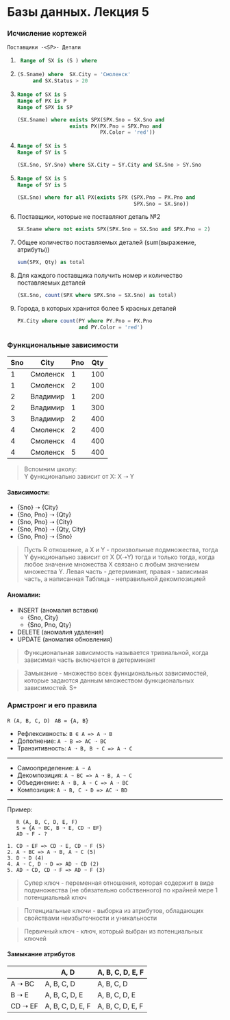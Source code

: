 # Базы данных. Лекция 5

###  Исчисление кортежей

`Поставщики -<SP>- Детали`

1. ```sql
    Range of SX is (S ) where
   ```
3. ```sql
   (S.Sname) where  SX.City = 'Смоленск'
        and SX.Status > 20
   ```
4. ```sql
   Range of SX is S
   Range of PX is P
   Range of SPX is SP
   
   (SX.Sname) where exists SPX(SPX.Sno = SX.Sno and
                    exists PX(PX.Pno = SPX.Pno and 
                              PX.Color = 'red'))
   ```
5. ```sql
   Range of SX is S
   Range of SY is S
   
   (SX.Sno, SY.Sno) where SX.City = SY.City and SX.Sno > SY.Sno
   ```
6. ```sql
   Range of SX is S
   Range of SY is S
   
   (SX.Sno) where for all PX(exists SPX (SPX.Pno = PX.Pno and 
                                         SPX.Sno = SX.Sno))
   ```
7. Поставщики, которые не поставляют деталь №2
    ```sql
    SX.Sname where not exists SPX(SPX.Sno = SX.Sno and SPX.Pno = 2)
    ```
8. Общее количество поставляемых деталей (sum(выражение, атрибуты))
    ```sql
    sum(SPX, Qty) as total
    ```
9. Для каждого поставщика получить номер и количество поставляемых деталей
    ```sql
    (SX.Sno, count(SPX where SPX.Sno = SX.Sno) as total)
    ```
10. Города, в которых хранится более 5 красных деталей
     ```sql
     PX.City where count(PY where PY.Pno = PX.Pno
                         and PY.Color = 'red')
     ```

### Функциональные зависимости

|Sno|City|Pno|Qty|
|---|---|---|---|
|1|Смоленск|1|100|
|1|Смоленск|2|100|
|2|Владимир|1|200|
|2|Владимир|1|300|
|3|Владимир|2|400|
|4|Смоленск|2|400|
|4|Смоленск|4|400|
|4|Смоленск|5|400|

> Вспомним школу:  
> Y функционально зависит от X: X ➝ Y

#### Зависимости:
- {Sno} ➝ {City}
- {Sno, Pno} ➝ {Qty}
- {Sno, Pno} ➝ {City}
- {Sno, Pno} ➝ {Qty, City}
- {Sno, Pno} ➝ {Sno}

> Пусть R отношение, а X и Y - произвольные подмножества, тогда Y функционально зависит от X (X➝Y) тогда и только тогда, когда любое значение множества X связано с любым значением множества Y. Левая часть - детерминант, правая - зависимая часть, а написанная Таблица - неправильной декомпозицией

#### Аномалии:
- INSERT (аномалия вставки)
  - {Sno, City}
  - {Sno, Pno, Qty}
- DELETE (аномалия удаления)
- UPDATE (аномалия обновления)

> Функциональная зависимость называется тривиальной, когда зависимая часть включается в детерминант

> Замыкание - множество всех функциональных зависимостей, которые задаются данным множеством функциональных зависимостей. S+

### Армстронг и его правила
`R (A, B, C, D) ` 
`AB = {A, B}`
- Рефлексивность: `B ∈ A => A ➝ B`
- Дополнение: `A ➝ B => AC ➝ BC`
- Транзитивность: `A ➝ B, B ➝ C => A ➝ C`
---
- Самоопределение: `A ➝ A`
- Декомпозиция: `A ➝ BC => A ➝ B, A ➝ C`
- Объединение: `A ➝ B, A ➝ C => A ➝ BC`
- Композиция: `A ➝ B, C ➝ D => AC ➝ BD`
---

Пример:
```
   R (A, B, C, D, E, F)
   S = {A ➝ BC, B ➝ E, CD ➝ EF}
   AD ➝ F - ?
   
1. CD ➝ EF => CD ➝ E, CD ➝ F (5)
2. A ➝ BC => A ➝ B, A ➝ C (5)
3. D ➝ D (4)
4. A ➝ C, D ➝ D => AD ➝ CD (2)
5. AD ➝ CD, CD ➝ F => AD ➝ F (3)
```

> Супер ключ - переменная отношения, которая содержит в виде подмножества (не обязательно собственного) по крайней мере 1 потенциальный ключ

> Потенциальные ключи - выборка из атрибутов, обладающих свойствами неизбыточности и уникальности

> Первичный ключ - ключ, который выбран из потенциальных ключей
 

#### Замыкание атрибутов
| |A, D|A, B, C, D, E, F|
|---|---|---|
|A ➝ BC|A, B, C, D|A, B, C, D|
|B ➝ E|A, B, C, D, E|A, B, C, D, E|
|CD ➝ EF|A, B, C, D, E, F|A, B, C, D, E, F|